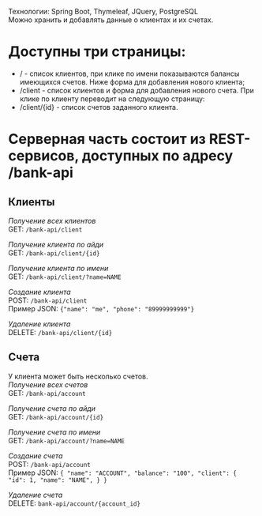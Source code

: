 Технологии: Spring Boot, Thymeleaf, JQuery, PostgreSQL  
Можно хранить и добавлять данные о клиентах и их счетах. 
  
# Доступны три страницы:  
- / - список клиентов, при клике по имени показываются балансы имеющихся счетов. Ниже форма для добавления нового клиента;  
- /client - список клиентов и форма для добавления нового счета. При клике по клиенту переводит на следующую страницу:  
- /client/{id} - список счетов заданного клиента.

# Серверная часть состоит из REST-сервисов, доступных по адресу /bank-api  
## **Клиенты**  
*Получение всех клиентов*  
GET: `/bank-api/client`  

*Получение клиента по айди*  
GET: `/bank-api/client/{id}`  

*Получение клиента по имени*  
GET: `/bank-api/client/?name=NAME`  

*Создание клиента*  
POST: `/bank-api/client`  
Пример JSON: `{"name": "me", "phone": "89999999999"}`  

*Удаление клиента*  
DELETE: `/bank-api/client/{id}`  

## **Счета**  
У клиента может быть несколько счетов.  
*Получение всех счетов*  
GET: `/bank-api/account`  

*Получение счета по айди*  
GET: `/bank-api/account/{id}`  

*Получение счета по имени*  
GET: `/bank-api/account/?name=NAME` 

*Создание счета*  
POST: `/bank-api/account`  
Пример JSON:  `{
    "name": "ACCOUNT",
    "balance": "100",
    "client": {
        "id": 1,
        "name": "NAME",
    }
}`  

*Удаление счета*  
DELETE: `bank-api/account/{account_id}`
